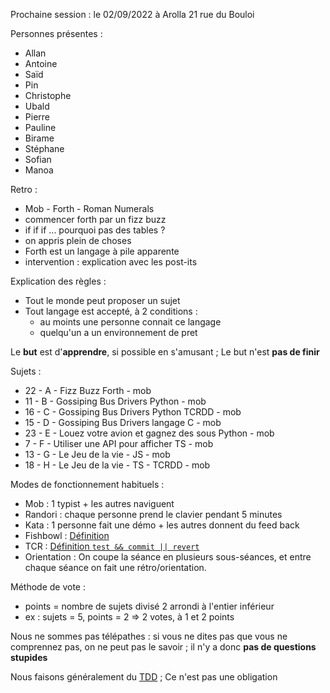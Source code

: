 Prochaine session : le 02/09/2022 à Arolla 21 rue du Bouloi

Personnes présentes :
- Allan
- Antoine
- Saïd
- Pin
- Christophe
- Ubald
- Pierre
- Pauline
- Birame
- Stéphane
- Sofian
- Manoa


Retro :
- Mob - Forth - Roman Numerals
- commencer forth par un fizz buzz
- if if if ... pourquoi pas des tables ? 
- on appris plein de choses
- Forth est un langage à pile apparente
- intervention : explication avec les post-its

Explication des règles :
- Tout le monde peut proposer un sujet
- Tout langage est accepté, à 2 conditions :
  - au moints une personne connait ce langage
  - quelqu'un a un environnement de pret

Le **but** est d'**apprendre**, si possible en s'amusant ;
Le but n'est **pas de finir**

Sujets :
- 22 - A - Fizz Buzz Forth - mob
- 11 - B - Gossiping Bus Drivers Python - mob
- 16 - C - Gossiping Bus Drivers Python TCRDD - mob
- 15 - D - Gossiping Bus Drivers langage C - mob
- 23 - E - Louez votre avion et gagnez des sous Python - mob
- 7 - F - Utiliser une API pour afficher TS - mob
- 13 - G - Le Jeu de la vie - JS - mob
- 18 - H - Le Jeu de la vie - TS - TCRDD - mob


Modes de fonctionnement habituels :
- Mob : 1 typist + les autres naviguent
- Randori : chaque personne prend le clavier pendant 5 minutes
- Kata : 1 personne fait une démo + les autres donnent du feed back
- Fishbowl : [Définition](https://en.wikipedia.org/wiki/Fishbowl_(conversation))
- TCR : [Définition `test && commit || revert`](https://medium.com/@kentbeck_7670/test-commit-revert-870bbd756864)
- Orientation : On coupe la séance en plusieurs sous-séances,
  et entre chaque séance on fait une rétro/orientation.

Méthode de vote :
- points = nombre de sujets divisé 2 arrondi à l'entier inférieur
- ex : sujets = 5, points = 2 => 2 votes, à 1 et 2 points

Nous ne sommes pas télépathes :
si vous ne dites pas que vous ne comprennez pas, on ne peut pas le savoir ;
il n'y a donc **pas de questions stupides**

Nous faisons généralement du [TDD](https://fr.wikipedia.org/wiki/Test_driven_development) ;
Ce n'est pas une obligation
